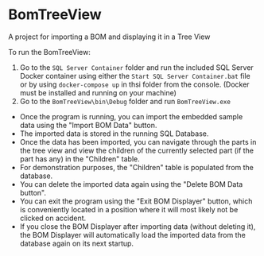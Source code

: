 # BomTreeView
A project for importing a BOM and displaying it in a Tree View

To run the BomTreeView:

1. Go to the `SQL Server Container` folder and run the included SQL Server Docker container using either the `Start SQL Server Container.bat` file or by using `docker-compose up` in thsi folder from the console. (Docker must be installed and running on your machine)
2. Go to the `BomTreeView\bin\Debug` folder and run `BomTreeView.exe`

* Once the program is running, you can import the embedded sample data using the "Import BOM Data" button.
* The imported data is stored in the running SQL Database.
* Once the data has been imported, you can navigate through the parts in the tree view and view the children of the currently selected part (if the part has any) in the "Children" table.
* For demonstration purposes, the "Children" table is populated from the database. 
* You can delete the imported data again using the "Delete BOM Data button".
* You can exit the program using the "Exit BOM Displayer" button, which is conveniently located in a position where it will most likely not be clicked on accident.
* If you close the BOM Displayer after importing data (without deleting it), the BOM Displayer will automatically load the imported data from the database again on its next startup.
